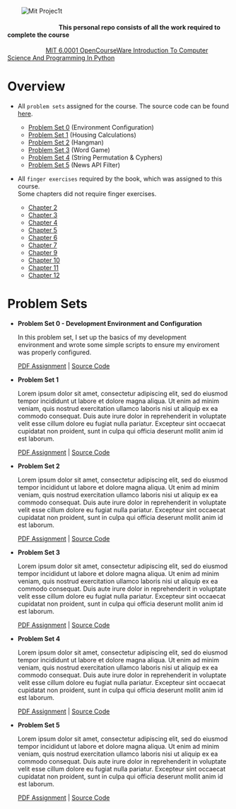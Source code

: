&nbsp;&nbsp;&nbsp;&nbsp;&nbsp;&nbsp;&nbsp; ![Mit Projec1t](https://github.com/ezratweaver/MIT-6.0001-Introduction-To-Computer-Science-And-Programming-In-Python/assets/101545981/36c78775-2b63-4543-af6e-33858f4b0455)


  


#### &nbsp;&nbsp;&nbsp;&nbsp; &nbsp;&nbsp;&nbsp;&nbsp; &nbsp;&nbsp;&nbsp;&nbsp; &nbsp;&nbsp;&nbsp;&nbsp; &nbsp;&nbsp;&nbsp;&nbsp; &nbsp;&nbsp;&nbsp;&nbsp; &nbsp;&nbsp;&nbsp;&nbsp;   **This personal repo consists of all the work required to complete the course**
 &nbsp;&nbsp;&nbsp;&nbsp; &nbsp;&nbsp;&nbsp;&nbsp; &nbsp;&nbsp;&nbsp;&nbsp; &nbsp;&nbsp;&nbsp;&nbsp;   &nbsp; [MIT 6.0001 OpenCourseWare Introduction To Computer Science And Programming In Python](https://ocw.mit.edu/courses/6-0001-introduction-to-computer-science-and-programming-in-python-fall-2016/ "MIT 6.0001 OpenCourseWare Introduction To Computer Science And Programming In Python")
  
Overview
===========

- All `problem sets` assigned for the course. The source code can be found [here]().
  
  - [Problem Set 0]() (Environment Configuration)
  - [Problem Set 1]() (Housing Calculations)
  - [Problem Set 2]() (Hangman)
  - [Problem Set 3]() (Word Game)
  - [Problem Set 4]() (String Permutation & Cyphers)
  - [Problem Set 5]() (News API Filter)

- All `finger exercises` required by the book, which was assigned to this course. <br>
  Some chapters did not require finger exercises.  

  - [Chapter 2]()
  - [Chapter 3]()
  - [Chapter 4]()
  - [Chapter 5]()
  - [Chapter 6]()
  - [Chapter 7]()
  - [Chapter 9]()
  - [Chapter 10]()
  - [Chapter 11]()
  - [Chapter 12]()
  
Problem Sets
============= 

- **Problem Set 0 - Development Environment and Configuration**

  In this problem set, I set up the basics of my development <br>
  environment and wrote some simple scripts to ensure my enviroment <br>
  was properly configured. 
  
  [PDF Assignment]() | [Source Code]()

- **Problem Set 1**

  Lorem ipsum dolor sit amet, consectetur adipiscing elit, sed do eiusmod tempor incididunt ut labore et dolore magna aliqua. Ut enim ad minim veniam, quis nostrud exercitation ullamco laboris nisi ut aliquip ex ea commodo consequat. Duis aute irure dolor in reprehenderit in voluptate velit esse cillum dolore eu fugiat nulla pariatur. Excepteur sint occaecat cupidatat non proident, sunt in culpa qui officia deserunt mollit anim id est laborum.

  [PDF Assignment]() | [Source Code]()

- **Problem Set 2**

  Lorem ipsum dolor sit amet, consectetur adipiscing elit, sed do eiusmod tempor incididunt ut labore et dolore magna aliqua. Ut enim ad minim veniam, quis nostrud exercitation ullamco laboris nisi ut aliquip ex ea commodo consequat. Duis aute irure dolor in reprehenderit in voluptate velit esse cillum dolore eu fugiat nulla pariatur. Excepteur sint occaecat cupidatat non proident, sunt in culpa qui officia deserunt mollit anim id est laborum.

  [PDF Assignment]() | [Source Code]()

- **Problem Set 3**

  Lorem ipsum dolor sit amet, consectetur adipiscing elit, sed do eiusmod tempor incididunt ut labore et dolore magna aliqua. Ut enim ad minim veniam, quis nostrud exercitation ullamco laboris nisi ut aliquip ex ea commodo consequat. Duis aute irure dolor in reprehenderit in voluptate velit esse cillum dolore eu fugiat nulla pariatur. Excepteur sint occaecat cupidatat non proident, sunt in culpa qui officia deserunt mollit anim id est laborum.

  [PDF Assignment]() | [Source Code]()

- **Problem Set 4**

  Lorem ipsum dolor sit amet, consectetur adipiscing elit, sed do eiusmod tempor incididunt ut labore et dolore magna aliqua. Ut enim ad minim veniam, quis nostrud exercitation ullamco laboris nisi ut aliquip ex ea commodo consequat. Duis aute irure dolor in reprehenderit in voluptate velit esse cillum dolore eu fugiat nulla pariatur. Excepteur sint occaecat cupidatat non proident, sunt in culpa qui officia deserunt mollit anim id est laborum.

  [PDF Assignment]() | [Source Code]()

- **Problem Set 5**

  Lorem ipsum dolor sit amet, consectetur adipiscing elit, sed do eiusmod tempor incididunt ut labore et dolore magna aliqua. Ut enim ad minim veniam, quis nostrud exercitation ullamco laboris nisi ut aliquip ex ea commodo consequat. Duis aute irure dolor in reprehenderit in voluptate velit esse cillum dolore eu fugiat nulla pariatur. Excepteur sint occaecat cupidatat non proident, sunt in culpa qui officia deserunt mollit anim id est laborum.

  [PDF Assignment]() | [Source Code]()